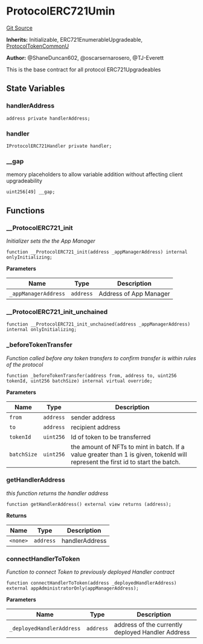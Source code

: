 # ProtocolERC721Umin
[Git Source](https://github.com/thrackle-io/tron/blob/c915f21b8dd526456aab7e2f9388d412d287d507/src/token/ProtocolERC721Umin.sol)

**Inherits:**
Initializable, ERC721EnumerableUpgradeable, [ProtocolTokenCommonU](/src/token/ProtocolTokenCommonU.sol/contract.ProtocolTokenCommonU.md)

**Author:**
@ShaneDuncan602, @oscarsernarosero, @TJ-Everett

This is the base contract for all protocol ERC721Upgradeables


## State Variables
### handlerAddress

```solidity
address private handlerAddress;
```


### handler

```solidity
IProtocolERC721Handler private handler;
```


### __gap
memory placeholders to allow variable addition without affecting client upgradeability


```solidity
uint256[49] __gap;
```


## Functions
### __ProtocolERC721_init

*Initializer sets the the App Manager*


```solidity
function __ProtocolERC721_init(address _appManagerAddress) internal onlyInitializing;
```
**Parameters**

|Name|Type|Description|
|----|----|-----------|
|`_appManagerAddress`|`address`|Address of App Manager|


### __ProtocolERC721_init_unchained


```solidity
function __ProtocolERC721_init_unchained(address _appManagerAddress) internal onlyInitializing;
```

### _beforeTokenTransfer

*Function called before any token transfers to confirm transfer is within rules of the protocol*


```solidity
function _beforeTokenTransfer(address from, address to, uint256 tokenId, uint256 batchSize) internal virtual override;
```
**Parameters**

|Name|Type|Description|
|----|----|-----------|
|`from`|`address`|sender address|
|`to`|`address`|recipient address|
|`tokenId`|`uint256`|Id of token to be transferred|
|`batchSize`|`uint256`|the amount of NFTs to mint in batch. If a value greater than 1 is given, tokenId will represent the first id to start the batch.|


### getHandlerAddress

*this function returns the handler address*


```solidity
function getHandlerAddress() external view returns (address);
```
**Returns**

|Name|Type|Description|
|----|----|-----------|
|`<none>`|`address`|handlerAddress|


### connectHandlerToToken

*Function to connect Token to previously deployed Handler contract*


```solidity
function connectHandlerToToken(address _deployedHandlerAddress) external appAdministratorOnly(appManagerAddress);
```
**Parameters**

|Name|Type|Description|
|----|----|-----------|
|`_deployedHandlerAddress`|`address`|address of the currently deployed Handler Address|


